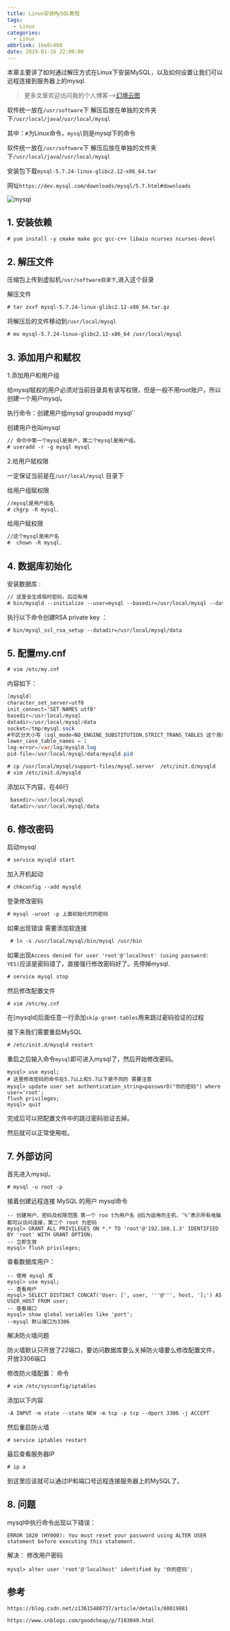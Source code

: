 ```yaml
---
title: Linux安装MySQL教程
tags:
  - Linux
categories:
  - Linux
abbrlink: 1be8c408
date: 2019-01-16 22:00:00
---
```


本章主要讲了如何通过解压方式在Linux下安装MySQL，以及如何设置让我们可以远程连接到服务器上的mysql.

<!-- more-->

> 更多文章欢迎访问我的个人博客-->[幻境云图](https://www.lixueduan.com/)

软件统一放在`/usr/software`下 解压后放在单独的文件夹下`/usr/local/java`/`/usr/local/mysql`

其中：`#`为Linux命令，`mysql`则是mysql下的命令

软件统一放在`/usr/software`下 解压后放在单独的文件夹下`/usr/local/java`/`/usr/local/mysql`

安装包下载`mysql-5.7.24-linux-glibc2.12-x86_64.tar`

网址`https://dev.mysql.com/downloads/mysql/5.7.html#downloads`

![mysql](https://github.com/illusorycloud/illusorycloud.github.io/raw/hexo/myImages/linux/software-install/mysql5.7-down.png)

## 1. 安装依赖

```xml
# yum install -y cmake make gcc gcc-c++ libaio ncurses ncurses-devel
```

## 2. 解压文件

压缩包上传到虚拟机`/usr/software目录下`,进入这个目录

解压文件

```xml
# tar zxvf mysql-5.7.24-linux-glibc2.12-x86_64.tar.gz
```

将解压后的文件移动到`/usr/local/mysql`

```xml
# mv mysql-5.7.24-linux-glibc2.12-x86_64 /usr/local/mysql
```

## 3. 添加用户和赋权

1.添加用户和用户组

给mysql赋权的用户必须对当前目录具有读写权限，但是一般不用root账户，所以创建一个用户mysql。

执行命令：创建用户组mysql`groupadd mysql``

创建用户也叫mysql 

```xml
// 命令中第一个mysql是用户，第二个mysql是用户组。
# useradd -r -g mysql mysql 
```

2.给用户赋权限

 一定保证当前是在`/usr/local/mysql` 目录下

给用户组赋权限

```xml
//mysql是用户组名
# chgrp -R mysql.
```

给用户赋权限  

```xml
//这个mysql是用户名
#  chown -R mysql. 
```

## 4. 数据库初始化

安装数据库 : 

```xml
// 这里会生成临时密码，后边有用
# bin/mysqld --initialize --user=mysql --basedir=/usr/local/mysql --datadir=/usr/local/mysql/data
```

执行以下命令创建RSA private key ：

```xml
# bin/mysql_ssl_rsa_setup --datadir=/usr/local/mysql/data
```

## 5. 配置my.cnf

```xml
# vim /etc/my.cnf
```

 内容如下：

```java
[mysqld]
character_set_server=utf8
init_connect='SET NAMES utf8'
basedir=/usr/local/mysql
datadir=/usr/local/mysql/data
socket=/tmp/mysql.sock
#不区分大小写 (sql_mode=NO_ENGINE_SUBSTITUTION,STRICT_TRANS_TABLES 这个简单来说就是sql语句是否严格)
lower_case_table_names = 1
log-error=/var/log/mysqld.log
pid-file=/usr/local/mysql/data/mysqld.pid   
```



```xml
# cp /usr/local/mysql/support-files/mysql.server  /etc/init.d/mysqld
# vim /etc/init.d/mysqld
```

添加以下内容，在46行

```java
 basedir=/usr/local/mysql
 datadir=/usr/local/mysql/data
```

## 6. 修改密码

启动mysql   

```xml
# service mysqld start
```

 加入开机起动    

```xml
# chkconfig --add mysqld
```

登录修改密码 

```xml
# mysql -uroot -p 上面初始化时的密码
```

如果出现错误 需要添加软连接 

```xml
 # ln -s /usr/local/mysql/bin/mysql /usr/bin
```

如果出现`Access denied for user 'root'@'localhost' (using password: YES)`应该是密码错了，直接强行修改密码好了。先停掉mysql. 

```xml
# service mysql stop
```

然后修改配置文件 

```
# vim /etc/my.cnf
```

在[mysqld]后面任意一行添加`skip-grant-tables`用来跳过密码验证的过程

接下来我们需要重启MySQL 

```xml
# /etc/init.d/mysqld restart
```

重启之后输入命令`mysql`即可进入mysql了，然后开始修改密码。

```mysql
mysql> use mysql;
# 这里修改密码的命令在5.7以上和5.7以下是不同的 需要注意
mysql> update user set authentication_string=passworD("你的密码") where user='root';
flush privileges;
mysql> quit
```

完成后可以把配置文件中的跳过密码验证去掉。

然后就可以正常使用啦。

## 7. 外部访问

首先进入mysql，

```xml
# mysql -u root -p
```

接着创建远程连接 MySQL 的用户 mysql命令

```mysql
-- 创建用户、密码及权限范围 第一个 roo t为用户名 @后为适用的主机，‘%’表示所有电脑都可以访问连接，第二个 root 为密码
mysql> GRANT ALL PRIVILEGES ON *.* TO 'root'@'192.168.1.3' IDENTIFIED BY 'root' WITH GRANT OPTION;  
-- 立即生效
mysql> flush privileges;
```

查看数据库用户：

```mysql
-- 使用 mysql 库
mysql> use mysql;
-- 查看用户
mysql> SELECT DISTINCT CONCAT('User: [', user, '''@''', host, '];') AS USER_HOST FROM user;  
-- 查看端口
mysql> show global variables like 'port';
--mysql 默认端口为3306
```

解决防火墙问题

防火墙默认只开放了22端口，要访问数据库要么关掉防火墙要么修改配置文件，开放3306端口

修改防火墙配置： 命令

```xml
# vim /etc/sysconfig/iptables
```

添加以下内容

```xml
-A INPUT -m state --state NEW -m tcp -p tcp --dport 3306 -j ACCEPT
```

然后重启防火墙

```
# service iptables restart
```

最后查看服务器IP

```xml
# ip a
```

到这里应该就可以通过IP和端口号远程连接服务器上的MySQL了。

## 8. 问题

mysql中执行命令出现以下错误：

```error
ERROR 1820 (HY000): You must reset your password using ALTER USER statement before executing this statement.
```

解决： 修改用户密码

```mysql
mysql> alter user 'root'@'localhost' identified by '你的密码'; 
```

## 参考

`https://blog.csdn.net/z13615480737/article/details/80019881`

`https://www.cnblogs.com/goodcheap/p/7103049.html`